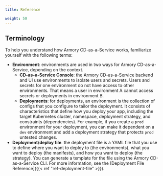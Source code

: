 ```yaml
---
title: Reference

weight: 50
---
```


## Terminology

To help you understand how Armory CD-as-a-Service works, familiarize yourself with the following terms:

- **Environment**: environments are used in two ways for Armory CD-as-a-Service, depending on the context.
  - **CD-as-a-Service Console**: the Armory CD-as-a-Service backend and UI use environments to isolate users and secrets. Users and secrets for one environment do not have access to other environments. That means a user in environment A cannot access secrets or deployments in environment B.
  - **Deployments**: for deployments, an environment is the collection of configs that you configure to tailor the deployment. It consists of characteristics that define how you deploy your app, including the  target Kubernetes cluster, namespace, deployment strategy, and constraints (dependencies). For example, if you create a `prod` environment for your deployment, you can make it dependent on a `dev` environment and add a deployment strategy that protects `prod` untested changes.
- **Deployment/deploy file**: the deployment file is a YAML file that you use to define where you want to deploy to (the environments), what  you want to deploy (the manifests), and how you want to deploy (the strategy). You can generate a template for the file using the Armory CD-as-a-Service CLI. For more information, see the [Deployment File Reference]({{< ref "ref-deployment-file" >}}).